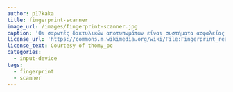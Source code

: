 ```yaml
---
author: p17kaka
title: fingerprint-scanner
image_url: /images/fingerprint-scanner.jpg
caption: 'Οι σαρωτές δακτυλικών αποτυπωμάτων είναι συστήματα ασφαλείας βιομετρικών στοιχείων . Χρησιμοποιούνται για να ξεκλειδώνουν τις πόρτες και σε άλλες εφαρμογές ασφαλείας. Απο το 2010 άρχισαν να ενσωματώνονται σε κινητά τηλέφωνα.'
license_url: 'https://commons.m.wikimedia.org/wiki/File:Fingerprint_reader.jpg'
license_text: Courtesy of thomy_pc
categories:
  - input-device
tags:
  - fingerprint
  - scanner
---
```

